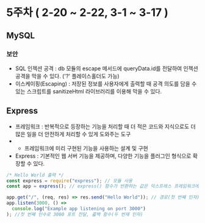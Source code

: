 # 5주차 ( 2-20 ~ 2-22, 3-1 ~ 3-17 )

## MySQL
### 보안
- SQL 인젝션 공격 :  db 모듈의 escape 메서드에 queryData.id를 전달하여 인젝션 공격을 막을 수 있다. ('?' 플레이스홀더도 가능)
- 이스케이핑(Escaping) : 저장된 정보를 사용자에게 출력할 때 공격 의도를 담을 수 있는 스크립트를 sanitizeHtml 라이브러리를 이용해 막을 수 있다.

## Express
- 프레임워크 : 반복적으로 등장하는 기능을 처리할 때 더 적은 코드와 지식으로도 더 많은 일을 더 안전하게 처리할 수 있게 도와주는 도구
- - 프레임워크에 미리 구현된 기능을 사용하는 설계 및 구현
- Express : 기본적인 웹 서버 기능을 제공하며, 다양한 기능을 플러그인 형식으로 확장할 수 있다.
```jsx
/* Hello World 출력 */
const express = require("express"); // 모듈 사용
const app = express(); // express() 함수가 반환하는 값은 익스프레스 프레임워크에서 제공하는 Application 객체

app.get("/", (req, res) => res.send("Hello World")); // 경로(첫 번째 인자), 콜백 함수(두 번째 인자)
app.listen(3000, () =>
  console.log("Example app listening on port 3000")
); //첫 번째 인수로 3000 포트 전달, 콟백 함수(두 번재 인자)
```
